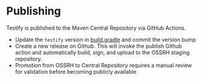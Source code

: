 # Publishing

Testify is published to the Maven Central Repository via GitHub Actions.

- Update the `testify` version in [build.gradle](https://github.com/Shopify/android-testify/blob/master/build.gradle#L33) and commit the version bump
- Create a new release on Github. This will invoke the publish Github action and automatically build, sign, and upload to the OSSRH staging repository.
- Promotion from OSSRH to Central Repository requires a manual review for validation before becoming publicly available
